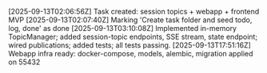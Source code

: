 [2025-09-13T02:06:56Z] Task created: session topics + webapp + frontend MVP
[2025-09-13T02:07:40Z] Marking 'Create task folder and seed todo, log, done' as done
[2025-09-13T03:10:08Z] Implemented in-memory TopicManager; added session-topic endpoints, SSE stream, state endpoint; wired publications; added tests; all tests passing.
[2025-09-13T17:51:16Z] Webapp infra ready: docker-compose, models, alembic, migration applied on 55432
